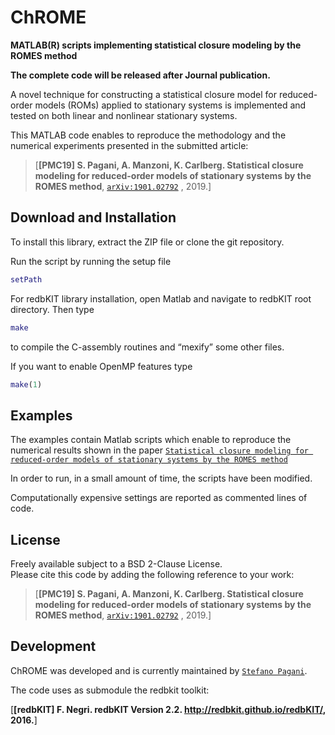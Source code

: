 # ChROME

**MATLAB(R) scripts implementing statistical closure modeling by the ROMES method**

**The complete code will be released after Journal publication.** 

A novel technique for constructing a statistical closure model for reduced-order models (ROMs) applied to stationary systems is implemented and tested on both linear and nonlinear stationary systems.

This MATLAB code enables to reproduce the methodology and the numerical experiments presented in the submitted article:
>[**[PMC19] S. Pagani, A. Manzoni, K. Carlberg. Statistical closure modeling for reduced-order models of stationary systems by the ROMES method**, [`arXiv:1901.02792`](https://arxiv.org/pdf/1901.02792.pdf) , 2019.]


Download and Installation
-------

To install this library, extract the ZIP file or clone the git repository.

Run the script by running the setup file
```Matlab
setPath
```


For redbKIT library installation, open Matlab and navigate to redbKIT root directory. Then type
```Matlab
make
```
to compile the C-assembly routines and “mexify” some other files.


If you want to enable OpenMP features type
```Matlab
make(1)
```

Examples
-------

The examples contain Matlab scripts which enable to reproduce the numerical results shown in the paper [`Statistical closure modeling for reduced-order models of stationary systems by the ROMES method`](https://arxiv.org/pdf/1901.02792.pdf)


In order to run, in a small amount of time, the scripts have been modified. 

Computationally expensive settings are reported as commented lines of code.

License
-------

Freely available subject to a BSD 2-Clause License.  
Please cite this code by adding the following reference to your work:

>[**[PMC19] S. Pagani, A. Manzoni, K. Carlberg. Statistical closure modeling for reduced-order models of stationary systems by the ROMES method**, [`arXiv:1901.02792`](https://arxiv.org/pdf/1901.02792.pdf) , 2019.]


Development
-------

ChROME was developed and is currently maintained by [`Stefano Pagani`](https://stefanopagani.github.io).

The code uses as submodule the redbkit toolkit:

[**[redbKIT] F. Negri. redbKIT Version 2.2. http://redbkit.github.io/redbKIT/, 2016.**]
